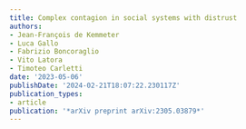 ```yaml
---
title: Complex contagion in social systems with distrust
authors:
- Jean-François de Kemmeter
- Luca Gallo
- Fabrizio Boncoraglio
- Vito Latora
- Timoteo Carletti
date: '2023-05-06'
publishDate: '2024-02-21T18:07:22.230117Z'
publication_types:
- article
publication: '*arXiv preprint arXiv:2305.03879*'
---
```

